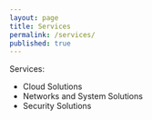 ```yaml
---
layout: page
title: Services
permalink: /services/
published: true
---
```

Services:
- Cloud Solutions
- Networks and System Solutions
- Security Solutions

